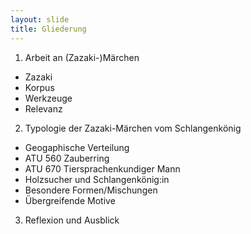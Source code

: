 ```yaml
---
layout: slide
title: Gliederung
---
```


1. Arbeit an (Zazaki-)Märchen
- Zazaki
- Korpus
- Werkzeuge
- Relevanz
2. Typologie der Zazaki-Märchen vom Schlangenkönig
- Geogaphische Verteilung
- ATU 560 Zauberring
- ATU 670 Tiersprachenkundiger Mann
- Holzsucher und Schlangenkönig:in
- Besondere Formen/Mischungen
- Übergreifende Motive
3. Reflexion und Ausblick
